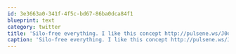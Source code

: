 ```yaml
---
id: 3e3663a0-341f-4f5c-bd67-86ba0dca84f1
blueprint: text
category: twitter
title: 'Silo-free everything. I like this concept http://pulsene.ws/J0oV'
caption: 'Silo-free everything. I like this concept http://pulsene.ws/J0oV'
---
```

